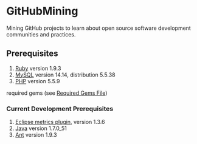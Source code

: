 GitHubMining
============

Mining GitHub projects to learn about open source software development communities and practices.

## Prerequisites

1. [Ruby](https://www.ruby-lang.org/en/) version 1.9.3
2. [MySQL](https://www.mysql.com/) version 14.14, distribution 5.5.38
3. [PHP](http://php.net/) version 5.5.9

required gems (see [Required Gems File](doc/gems_required))

### Current Development Prerequisites

1. [Eclipse metrics plugin](http://metrics.sourceforge.net/), version 1.3.6
2. [Java](https://www.java.com/en/) version 1.7.0_51
3. [Ant](https://ant.apache.org/) version 1.9.3